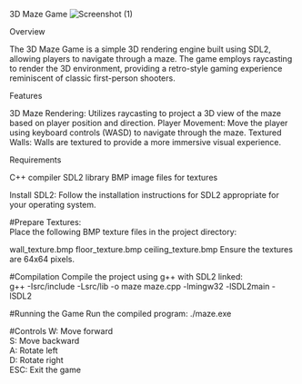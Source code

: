 3D Maze Game
![Screenshot (1)](https://github.com/user-attachments/assets/50057c4a-7642-4ca5-b977-bc4edca87fd9)


Overview

The 3D Maze Game is a simple 3D rendering engine built using SDL2, allowing players to navigate through a maze. The game employs raycasting to render the 3D environment, providing a retro-style gaming experience reminiscent of classic first-person shooters.

Features

3D Maze Rendering: Utilizes raycasting to project a 3D view of the maze based on player position and direction.
Player Movement: Move the player using keyboard controls (WASD) to navigate through the maze.
Textured Walls: Walls are textured to provide a more immersive visual experience.

Requirements

C++ compiler
SDL2 library
BMP image files for textures


Install SDL2: Follow the installation instructions for SDL2 appropriate for your operating system.

#Prepare Textures:   
Place the following BMP texture files in the project directory:

wall_texture.bmp
floor_texture.bmp
ceiling_texture.bmp
Ensure the textures are 64x64 pixels.

#Compilation
Compile the project using g++ with SDL2 linked:  
g++ -Isrc/include -Lsrc/lib -o maze maze.cpp -lmingw32 -lSDL2main -lSDL2

#Running the Game
Run the compiled program:
./maze.exe


#Controls
W: Move forward  
S: Move backward  
A: Rotate left  
D: Rotate right  
ESC: Exit the game
